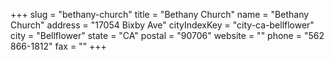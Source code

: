 +++
slug = "bethany-church"
title = "Bethany Church"
name = "Bethany Church"
address = "17054 Bixby Ave"
cityIndexKey = "city-ca-bellflower"
city = "Bellflower"
state = "CA"
postal = "90706"
website = ""
phone = "562 866-1812"
fax = ""
+++
